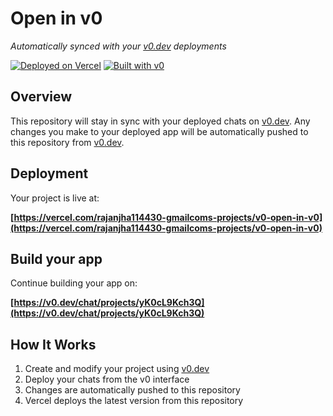 # Open in v0

*Automatically synced with your [v0.dev](https://v0.dev) deployments*

[![Deployed on Vercel](https://img.shields.io/badge/Deployed%20on-Vercel-black?style=for-the-badge&logo=vercel)](https://vercel.com/rajanjha114430-gmailcoms-projects/v0-open-in-v0)
[![Built with v0](https://img.shields.io/badge/Built%20with-v0.dev-black?style=for-the-badge)](https://v0.dev/chat/projects/yK0cL9Kch3Q)

## Overview

This repository will stay in sync with your deployed chats on [v0.dev](https://v0.dev).
Any changes you make to your deployed app will be automatically pushed to this repository from [v0.dev](https://v0.dev).

## Deployment

Your project is live at:

**[https://vercel.com/rajanjha114430-gmailcoms-projects/v0-open-in-v0](https://vercel.com/rajanjha114430-gmailcoms-projects/v0-open-in-v0)**

## Build your app

Continue building your app on:

**[https://v0.dev/chat/projects/yK0cL9Kch3Q](https://v0.dev/chat/projects/yK0cL9Kch3Q)**

## How It Works

1. Create and modify your project using [v0.dev](https://v0.dev)
2. Deploy your chats from the v0 interface
3. Changes are automatically pushed to this repository
4. Vercel deploys the latest version from this repository